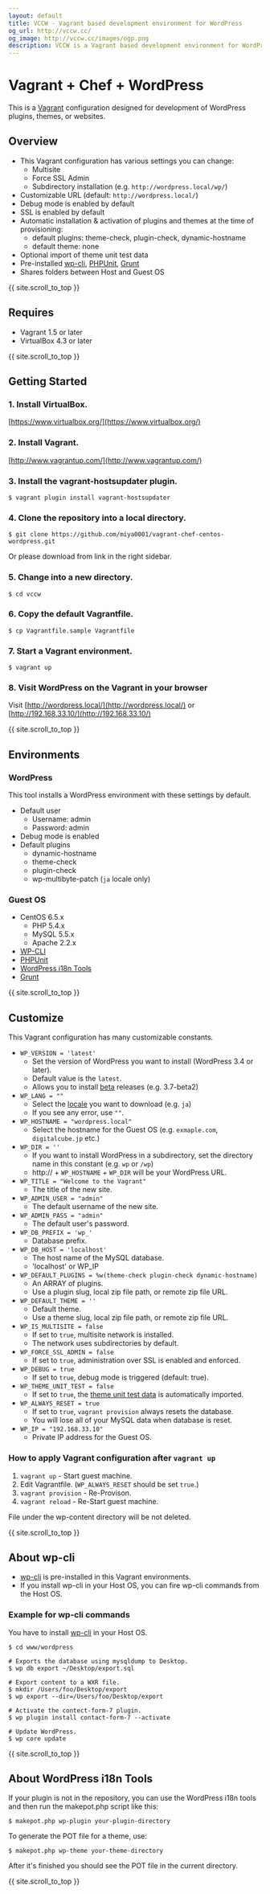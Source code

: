 ```yaml
---
layout: default
title: VCCW - Vagrant based development environment for WordPress
og_url: http://vccw.cc/
og_image: http://vccw.cc/images/ogp.png
description: VCCW is a Vagrant based development environment for WordPress plugins, themes, or websites.
---
```


# Vagrant + Chef + WordPress

This is a [Vagrant](http://www.vagrantup.com/) configuration designed for development of WordPress plugins, themes, or websites.

<ul id="navmenu"></ul>

## Overview

* This Vagrant configuration has various settings you can change:
     * Multisite
     * Force SSL Admin
     * Subdirectory installation (e.g. `http://wordpress.local/wp/`)
* Customizable URL (default: `http://wordpress.local/`)
* Debug mode is enabled by default
* SSL is enabled by default
* Automatic installation & activation of plugins and themes at the time of provisioning:
     * default plugins: theme-check, plugin-check, dynamic-hostname
     * default theme: none
* Optional import of theme unit test data
* Pre-installed [wp-cli](http://wp-cli.org), [PHPUnit](http://phpunit.de/), [Grunt](http://gruntjs.com/)
* Shares folders between Host and Guest OS

{{ site.scroll_to_top }}

## Requires

* Vagrant 1.5 or later
* VirtualBox 4.3 or later

{{ site.scroll_to_top }}

## Getting Started

### 1. Install VirtualBox.

[https://www.virtualbox.org/](https://www.virtualbox.org/)

### 2. Install Vagrant.

[http://www.vagrantup.com/](http://www.vagrantup.com/)

### 3. Install the vagrant-hostsupdater plugin.

```
$ vagrant plugin install vagrant-hostsupdater
```

### 4. Clone the repository into a local directory.

```
$ git clone https://github.com/miya0001/vagrant-chef-centos-wordpress.git
````

Or please download from link in the right sidebar. 

### 5. Change into a new directory.

```
$ cd vccw
```

### 6. Copy the default Vagrantfile.

```
$ cp Vagrantfile.sample Vagrantfile
```

### 7. Start a Vagrant environment.

```
$ vagrant up
```

### 8. Visit WordPress on the Vagrant in your browser

Visit [http://wordpress.local/](http://wordpress.local/) or [http://192.168.33.10/](http://192.168.33.10/)

{{ site.scroll_to_top }}

## Environments

### WordPress

This tool installs a WordPress environment with these settings by default.

* Default user
     * Username: admin
     * Password: admin
* Debug mode is enabled
* Default plugins
     * dynamic-hostname
     * theme-check
     * plugin-check
     * wp-multibyte-patch (`ja` locale only)

### Guest OS

* CentOS 6.5.x
     * PHP 5.4.x
     * MySQL 5.5.x
     * Apache 2.2.x
* [WP-CLI](http://wp-cli.org/)
* [PHPUnit](http://phpunit.de/)
* [WordPress i18n Tools](http://i18n.svn.wordpress.org/tools/trunk/)
* [Grunt](http://gruntjs.com/)

{{ site.scroll_to_top }}

## Customize

This Vagrant configuration has many customizable constants.

* `WP_VERSION = 'latest'`
    * Set the version of WordPress you want to install (WordPress 3.4 or later).
    * Default value is the `latest`.
    * Allows you to install [beta](http://wordpress.org/download/release-archive/) releases (e.g. 3.7-beta2)
* `WP_LANG = ""`
    * Select the [locale](http://svn.automattic.com/wordpress-i18n/) you want to download (e.g. `ja`)
    * If you see any error, use `""`.
* `WP_HOSTNAME = "wordpress.local"`
    * Select the hostname for the Guest OS (e.g. `exmaple.com`, `digitalcube.jp` etc.)
* `WP_DIR = ''`
    * If you want to install WordPress in a subdirectory, set the directory name in this constant (e.g. `wp` or `/wp`)
    * http:// + `WP_HOSTNAME` + `WP_DIR` will be your WordPress URL.
* `WP_TITLE = "Welcome to the Vagrant"`
    * The title of the new site.
* `WP_ADMIN_USER = "admin"`
    * The default username of the new site.
* `WP_ADMIN_PASS = "admin"`
    * The default user's password.
* `WP_DB_PREFIX = 'wp_'`
    * Database prefix.
* `WP_DB_HOST = 'localhost'`
    * The host name of the MySQL database.
    * 'localhost' or WP_IP
* `WP_DEFAULT_PLUGINS = %w(theme-check plugin-check dynamic-hostname)`
    * An ARRAY of plugins.
    * Use a plugin slug, local zip file path, or remote zip file URL.
* `WP_DEFAULT_THEME = ''`
    * Default theme.
    * Use a theme slug, local zip file path, or remote zip file URL.
* `WP_IS_MULTISITE = false`
    * If set to `true`, multisite network is installed.
    * The network uses subdirectories by default.
* `WP_FORCE_SSL_ADMIN = false`
    * If set to `true`, administration over SSL is enabled and enforced.
* `WP_DEBUG = true`
    * If set to `true`, debug mode is triggered (default: true).
* `WP_THEME_UNIT_TEST = false`
    * If set to `true`, the [theme unit test data](http://codex.wordpress.org/Theme_Unit_Test) is automatically imported.
* `WP_ALWAYS_RESET = true`
    * If set to `true`, `vagrant provision` always resets the database.
    * You will lose all of your MySQL data when database is reset.
* `WP_IP = "192.168.33.10"`
    * Private IP address for the Guest OS.

### How to apply Vagrant configuration after `vagrant up`

1. `vagrant up` - Start guest machine.
2. Edit Vagrantfile. (`WP_ALWAYS_RESET` should be set `true`.)
3. `vagrant provision` - Re-Provison.
4. `vagrant reload` - Re-Start guest machine.

File under the wp-content directory will be not deleted.

{{ site.scroll_to_top }}

## About wp-cli

* [wp-cli](http://wp-cli.org/) is pre-installed in this Vagrant environments.
* If you install wp-cli in your Host OS, you can fire wp-cli commands from the Host OS.

### Example for wp-cli commands

You have to install [wp-cli](wp-cli.org) in your Host OS.

```
$ cd www/wordpress

# Exports the database using mysqldump to Desktop.
$ wp db export ~/Desktop/export.sql

# Export content to a WXR file.
$ mkdir /Users/foo/Desktop/export
$ wp export --dir=/Users/foo/Desktop/export

# Activate the contect-form-7 plugin.
$ wp plugin install contact-form-7 --activate

# Update WordPress.
$ wp core update
```

{{ site.scroll_to_top }}

## About WordPress i18n Tools

If your plugin is not in the repository, you can use the WordPress i18n tools and then run the makepot.php script like this:

```
$ makepot.php wp-plugin your-plugin-directory
```

To generate the POT file for a theme, use:

```
$ makepot.php wp-theme your-theme-directory
```

After it's finished you should see the POT file in the current directory.

{{ site.scroll_to_top }}
